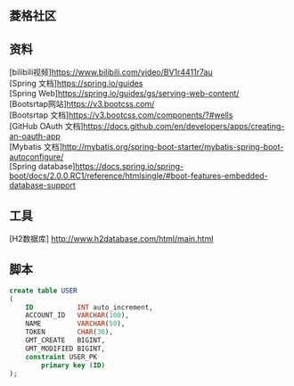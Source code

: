 ## 菱格社区  
  
## 资料    
[bilibili视频]https://www.bilibili.com/video/BV1r4411r7au  
[Spring 文档]https://spring.io/guides  
[Spring Web]https://spring.io/guides/gs/serving-web-content/  
[Bootsrtap网站]https://v3.bootcss.com/  
[Bootsrtap 文档]https://v3.bootcss.com/components/?#wells  
[GitHub OAuth 文档]https://docs.github.com/en/developers/apps/creating-an-oauth-app  
[Mybatis 文档]http://mybatis.org/spring-boot-starter/mybatis-spring-boot-autoconfigure/    
[Spring database]https://docs.spring.io/spring-boot/docs/2.0.0.RC1/reference/htmlsingle/#boot-features-embedded-database-support  

## 工具  
[H2数据库] http://www.h2database.com/html/main.html  
  
## 脚本  
```sql
create table USER
(
    ID           INT auto_increment,
    ACCOUNT_ID   VARCHAR(100),
    NAME         VARCHAR(50),
    TOKEN        CHAR(36),
    GMT_CREATE   BIGINT,
    GMT_MODIFIED BIGINT,
    constraint USER_PK
        primary key (ID)
);

```